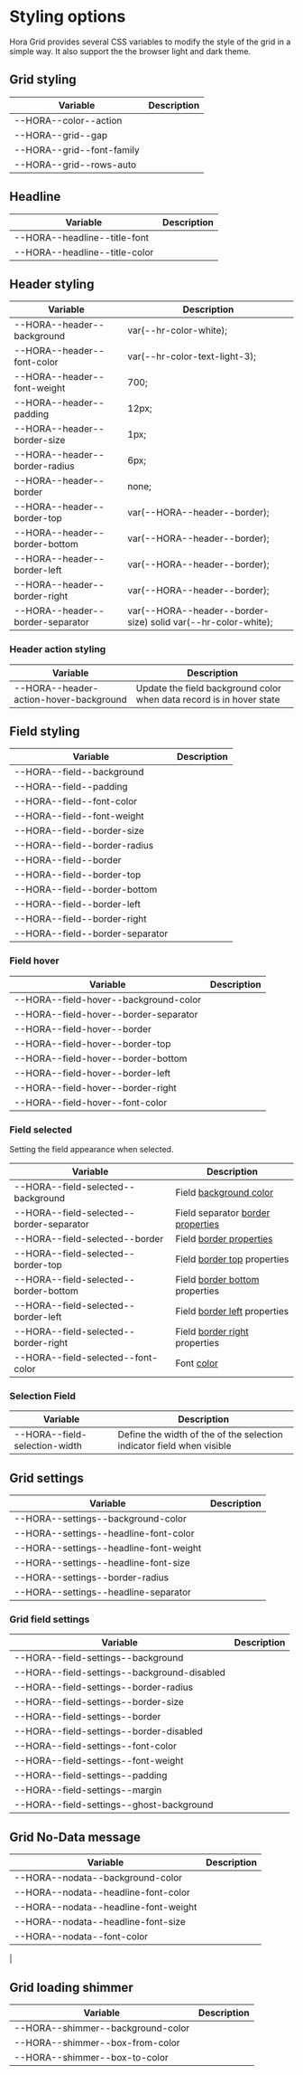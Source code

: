 # Styling options

Hora Grid provides several CSS variables to modify the style of the grid in a simple way.
It also support the the browser light and dark theme.

## Grid styling

| Variable                                     | Description                                                                   |
| -------------------------------------------- | ----------------------------------------------------------------------------- |  
| --HORA--color--action                        |                      |
| --HORA--grid--gap                            |                      |
| --HORA--grid--font-family                    |                      |
| --HORA--grid--rows-auto                      |                      |

## Headline

| Variable                                     | Description                                                                   |
| -------------------------------------------- | ----------------------------------------------------------------------------- |  
| --HORA--headline--title-font                 |                      |
| --HORA--headline--title-color                |                      |

## Header styling

| Variable                                     | Description                                                                   |
| -------------------------------------------- | ----------------------------------------------------------------------------- |
| --HORA--header--background                   | var(--hr-color-white);                                                        |
| --HORA--header--font-color                   | var(--hr-color-text-light-3);                                                 |
| --HORA--header--font-weight                  | 700;                                                                          |
| --HORA--header--padding                      | 12px;                                                                         |
| --HORA--header--border-size                  | 1px;                                                                          |
| --HORA--header--border-radius                | 6px;                                                                          |
| --HORA--header--border                       | none;                                                                         |
| --HORA--header--border-top                   | var(--HORA--header--border);                                                  |
| --HORA--header--border-bottom                | var(--HORA--header--border);                                                  |
| --HORA--header--border-left                  | var(--HORA--header--border);                                                  |
| --HORA--header--border-right                 | var(--HORA--header--border);                                                  |
| --HORA--header--border-separator             | var(--HORA--header--border-size) solid var(--hr-color-white);                 |

### Header action styling

| Variable                                     | Description                                                                   |
| -------------------------------------------- | ----------------------------------------------------------------------------- |
| --HORA--header-action-hover-background       | Update the field background color when data record is in hover state          |

## Field styling

| Variable                                     | Description                                                                   |
| -------------------------------------------- | ----------------------------------------------------------------------------- |
| --HORA--field--background                    |                      |
| --HORA--field--padding                       |                      |
| --HORA--field--font-color                    |                      |
| --HORA--field--font-weight                   |                      |
| --HORA--field--border-size                   |                      |
| --HORA--field--border-radius                 |                      |
| --HORA--field--border                        |                      |
| --HORA--field--border-top                    |                      |
| --HORA--field--border-bottom                 |                      |
| --HORA--field--border-left                   |                      |
| --HORA--field--border-right                  |                      |
| --HORA--field--border-separator              |                      |

### Field hover

| Variable                                     | Description                                                                   |
| -------------------------------------------- | ----------------------------------------------------------------------------- |
| --HORA--field-hover--background-color        |                      |
| --HORA--field-hover--border-separator        |                      |
| --HORA--field-hover--border                  |                      |
| --HORA--field-hover--border-top              |                      |
| --HORA--field-hover--border-bottom           |                      |
| --HORA--field-hover--border-left             |                      |
| --HORA--field-hover--border-right            |                      |
| --HORA--field-hover--font-color              |                      |

### Field selected

Setting the field appearance when selected. 

| Variable                                     | Description                                                                   |
| -------------------------------------------- | ----------------------------------------------------------------------------- |
| --HORA--field-selected--background           | Field [background color](https://developer.mozilla.org/en-US/docs/Web/CSS/background-color) |
| --HORA--field-selected--border-separator     | Field separator [border properties](https://developer.mozilla.org/en-US/docs/Web/CSS/border) |
| --HORA--field-selected--border               | Field [border properties](https://developer.mozilla.org/en-US/docs/Web/CSS/border) |
| --HORA--field-selected--border-top           | Field [border top](https://developer.mozilla.org/en-US/docs/Web/CSS/border-top) properties |
| --HORA--field-selected--border-bottom        | Field [border bottom](https://developer.mozilla.org/en-US/docs/Web/CSS/border-bottom) properties |
| --HORA--field-selected--border-left          | Field [border left](https://developer.mozilla.org/en-US/docs/Web/CSS/border-left) properties |
| --HORA--field-selected--border-right         | Field [border right](https://developer.mozilla.org/en-US/docs/Web/CSS/border-right) properties |
| --HORA--field-selected--font-color           | Font [color](https://developer.mozilla.org/en-US/docs/Web/CSS/color) |

### Selection Field

| Variable                                     | Description                                                                   |
| -------------------------------------------- | ----------------------------------------------------------------------------- |
| --HORA--field-selection-width                |  Define the width of the of the selection indicator field when visible        |

## Grid settings

| Variable                                     | Description                                                                   |
| -------------------------------------------- | ----------------------------------------------------------------------------- |
| --HORA--settings--background-color           |                      |
| --HORA--settings--headline-font-color        |                      |
| --HORA--settings--headline-font-weight       |                      |
| --HORA--settings--headline-font-size         |                      |
| --HORA--settings--border-radius              |                      |
| --HORA--settings--headline-separator         |                      |

### Grid field settings

| Variable                                     | Description                                                                   |
| -------------------------------------------- | ----------------------------------------------------------------------------- |
| --HORA--field-settings--background           |                      |
| --HORA--field-settings--background-disabled  |                      |
| --HORA--field-settings--border-radius        |                      |
| --HORA--field-settings--border-size          |                      |
| --HORA--field-settings--border               |                      |
| --HORA--field-settings--border-disabled      |                      |
| --HORA--field-settings--font-color           |                      |
| --HORA--field-settings--font-weight          |                      |
| --HORA--field-settings--padding              |                      |
| --HORA--field-settings--margin               |                      |
| --HORA--field-settings--ghost-background     |                      |

## Grid No-Data message

| Variable                                     | Description                                                                   |
| -------------------------------------------- | ----------------------------------------------------------------------------- |
| --HORA--nodata--background-color             |                      |
| --HORA--nodata--headline-font-color          |                      |
| --HORA--nodata--headline-font-weight         |                      |
| --HORA--nodata--headline-font-size           |                      |
| --HORA--nodata--font-color                   |                      |
|

## Grid loading shimmer

| Variable                                     | Description                                                                   |
| -------------------------------------------- | ----------------------------------------------------------------------------- |
| --HORA--shimmer--background-color            |                      |
| --HORA--shimmer--box-from-color              |                      |
| --HORA--shimmer--box-to-color                |                      |
